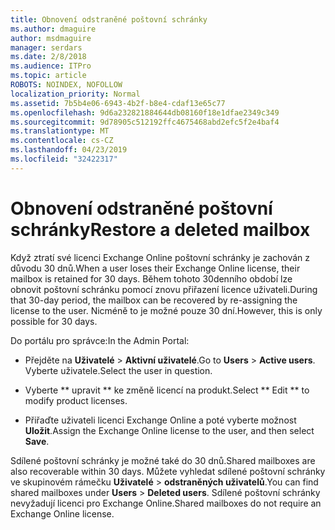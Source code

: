 ```yaml
---
title: Obnovení odstraněné poštovní schránky
ms.author: dmaguire
author: msdmaguire
manager: serdars
ms.date: 2/8/2018
ms.audience: ITPro
ms.topic: article
ROBOTS: NOINDEX, NOFOLLOW
localization_priority: Normal
ms.assetid: 7b5b4e06-6943-4b2f-b8e4-cdaf13e65c77
ms.openlocfilehash: 9d6a232821884644db08160f18e1dfae2349c349
ms.sourcegitcommit: 9d78905c512192ffc4675468abd2efc5f2e4baf4
ms.translationtype: MT
ms.contentlocale: cs-CZ
ms.lasthandoff: 04/23/2019
ms.locfileid: "32422317"
---
```

# <a name="restore-a-deleted-mailbox"></a><span data-ttu-id="11fde-102">Obnovení odstraněné poštovní schránky</span><span class="sxs-lookup"><span data-stu-id="11fde-102">Restore a deleted mailbox</span></span>

<span data-ttu-id="11fde-103">Když ztratí své licenci Exchange Online poštovní schránky je zachován z důvodu 30 dnů.</span><span class="sxs-lookup"><span data-stu-id="11fde-103">When a user loses their Exchange Online license, their mailbox is retained for 30 days.</span></span> <span data-ttu-id="11fde-104">Během tohoto 30denního období lze obnovit poštovní schránku pomocí znovu přiřazení licence uživateli.</span><span class="sxs-lookup"><span data-stu-id="11fde-104">During that 30-day period, the mailbox can be recovered by re-assigning the license to the user.</span></span> <span data-ttu-id="11fde-105">Nicméně to je možné pouze 30 dní.</span><span class="sxs-lookup"><span data-stu-id="11fde-105">However, this is only possible for 30 days.</span></span>
  
<span data-ttu-id="11fde-106">Do portálu pro správce:</span><span class="sxs-lookup"><span data-stu-id="11fde-106">In the Admin Portal:</span></span>
  
- <span data-ttu-id="11fde-107">Přejděte na **Uživatelé** \> **Aktivní uživatelé**.</span><span class="sxs-lookup"><span data-stu-id="11fde-107">Go to **Users** \> **Active users**.</span></span> <span data-ttu-id="11fde-108">Vyberte uživatele.</span><span class="sxs-lookup"><span data-stu-id="11fde-108">Select the user in question.</span></span>
    
- <span data-ttu-id="11fde-109">Vyberte \*\* upravit \*\* ke změně licencí na produkt.</span><span class="sxs-lookup"><span data-stu-id="11fde-109">Select \*\* Edit \*\* to modify product licenses.</span></span> 
    
- <span data-ttu-id="11fde-110">Přiřaďte uživateli licenci Exchange Online a poté vyberte možnost **Uložit**.</span><span class="sxs-lookup"><span data-stu-id="11fde-110">Assign the Exchange Online license to the user, and then select **Save**.</span></span>
    
<span data-ttu-id="11fde-111">Sdílené poštovní schránky je možné také do 30 dnů.</span><span class="sxs-lookup"><span data-stu-id="11fde-111">Shared mailboxes are also recoverable within 30 days.</span></span> <span data-ttu-id="11fde-112">Můžete vyhledat sdílené poštovní schránky ve skupinovém rámečku **Uživatelé** \> **odstraněných uživatelů**.</span><span class="sxs-lookup"><span data-stu-id="11fde-112">You can find shared mailboxes under **Users** \> **Deleted users**.</span></span> <span data-ttu-id="11fde-113">Sdílené poštovní schránky nevyžadují licenci pro Exchange Online.</span><span class="sxs-lookup"><span data-stu-id="11fde-113">Shared mailboxes do not require an Exchange Online license.</span></span>
  

